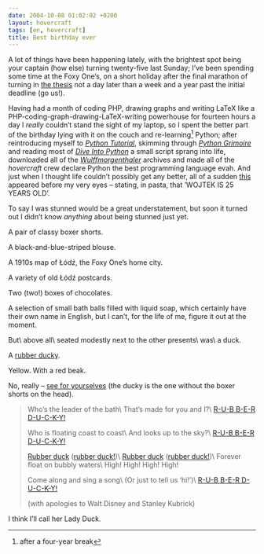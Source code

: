 ```yaml
---
date: 2004-10-08 01:02:02 +0200
layout: hovercraft
tags: [en, hovercraft]
title: Best birthday ever
---
```


A lot of things have been happening lately, with the brightest spot being your captain (how else) turning twenty-five last Sunday; I’ve been spending some time at the Foxy One’s, on a short holiday after the final marathon of turning in [the thesis](/theyre-deadlines-jim 'they were deadlines, Jim') not a day later than a week and a year past the initial deadline (go us!).

Having had a month of coding PHP, drawing graphs and writing LaTeX like a PHP-coding-graph-drawing-LaTeX-writing powerhouse for fourteen hours a day I _really_ couldn’t stand the sight of my laptop, so I spent the better part of the birthday lying with it on the couch and re-learning[^1] Python; after reintroducing myself to <cite>[Python Tutorial](http://docs.python.org/tutorial/ 'the classic starting point')</cite>, skimming through <cite>[Python Grimoire](http://the.taoofmac.com/space/dev/Python/Grimoire 'how to perform common programming tasks')</cite> and reading most of <cite>[Dive Into Python](http://diveintopython.org/ 'Mark Pilgrim at his best')</cite> a small script sprang into life, downloaded all of the <cite>[Wulffmorgenthaler](http://wulffmorgenthaler.com/ 'a comic strip not for the faint of heart')</cite> archives and made all of the <cite>hovercraft</cite> crew declare Python the best programming language evah. And just when I thought life couldn’t possibly get any better, all of a sudden [this](/hovercraft/dish-of-the-years.jpg 'dish of the years') appeared before my very eyes – stating, in pasta, that ‘WOJTEK IS 25 YEARS OLD’.

To say I was stunned would be a great understatement, but soon it turned out I didn’t know _anything_ about being stunned just yet.

A pair of classy boxer shorts.

A black-and-blue-striped blouse.

A 1910s map of Łódź, the Foxy One’s home city.

A variety of old Łódź postcards.

Two (two!) boxes of chocolates.

A selection of small bath balls filled with liquid soap, which certainly have their own name in English, but I can’t, for the life of me, figure it out at the moment.

But\\
above all\\
seated modestly next to the other presents\\
was\\
a duck.

A [rubber ducky](/they-never-lose-their-smiles 'They never lose their smiles').

Yellow. With a red beak.

No, really – [see for yourselves](/hovercraft/the-trio.jpg 'the laptop shows Jeffrey Veen’s ‘Making a Better Open Source CMS’') (the ducky is the one without the boxer shorts on the head).

> Who’s the leader of the bath\\
> That’s made for you and I?\\
> [R-U-B B-E-R D-U-C-K-Y!](/hovercraft/the-guardian.jpg 'Ducky the Guardian')
>
> Who is floating coast to coast\\
> And looks up to the sky?\\
> [R-U-B B-E-R D-U-C-K-Y!](/hovercraft/in-good-hands.jpg 'in good hands')
>
> [Rubber duck](/hovercraft/in-good-mouth.jpg 'in good mouth') ([rubber duck!](/hovercraft/kissing-goodbye.jpg 'kissing goodbye'))\\
> [Rubber duck](/hovercraft/the-overseer.jpg 'Ducky the Overseer') ([rubber duck!](/hovercraft/well-met-indeed.jpg 'well met indeed'))\\
> Forever float on bubbly waters\\
> High! High! High! High!
>
> Come along and sing a song\\
> (Or just to tell us ‘hi!’)\\
> [R-U-B B-E-R D-U-C-K-Y!](/hovercraft/the-insane-duo.jpg 'The Insane Duo')
>
> (with apologies to Walt Disney and Stanley Kubrick)

I think I’ll call her Lady Duck.

[^1]: after a four-year break
